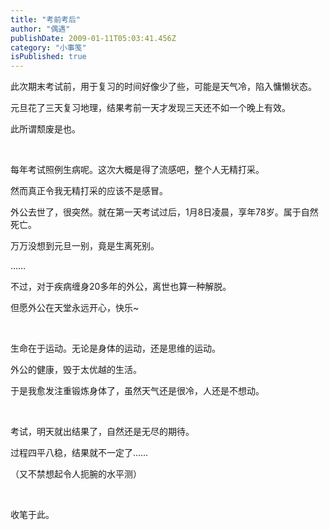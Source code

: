 ```yaml
---
title: "考前考后"
author: "偶遇"
publishDate: 2009-01-11T05:03:41.456Z
category: "小事笺"
isPublished: true
---
```


<P>此次期末考试前，用于复习的时间好像少了些，可能是天气冷，陷入慵懒状态。</P>
<P>元旦花了三天复习地理，结果考前一天才发现三天还不如一个晚上有效。</P>
<P>此所谓颓废是也。</P>
<P>&nbsp;</P>
<P>每年考试照例生病呢。这次大概是得了流感吧，整个人无精打采。</P>
<P>然而真正令我无精打采的应该不是感冒。</P>
<P>外公去世了，很突然。就在第一天考试过后，1月8日凌晨，享年78岁。属于自然死亡。</P>
<P>万万没想到元旦一别，竟是生离死别。</P>
<P>……</P>
<P>不过，对于疾病缠身20多年的外公，离世也算一种解脱。</P>
<P>但愿外公在天堂永远开心，快乐~</P>
<P>&nbsp;</P>
<P>生命在于运动。无论是身体的运动，还是思维的运动。</P>
<P>外公的健康，毁于太优越的生活。</P>
<P>于是我愈发注重锻炼身体了，虽然天气还是很冷，人还是不想动。</P>
<P>&nbsp;</P>
<P>考试，明天就出结果了，自然还是无尽的期待。</P>
<P>过程四平八稳，结果就不一定了……</P>
<P>（又不禁想起令人扼腕的水平测）</P>
<P>&nbsp;</P>
<P>收笔于此。</P>